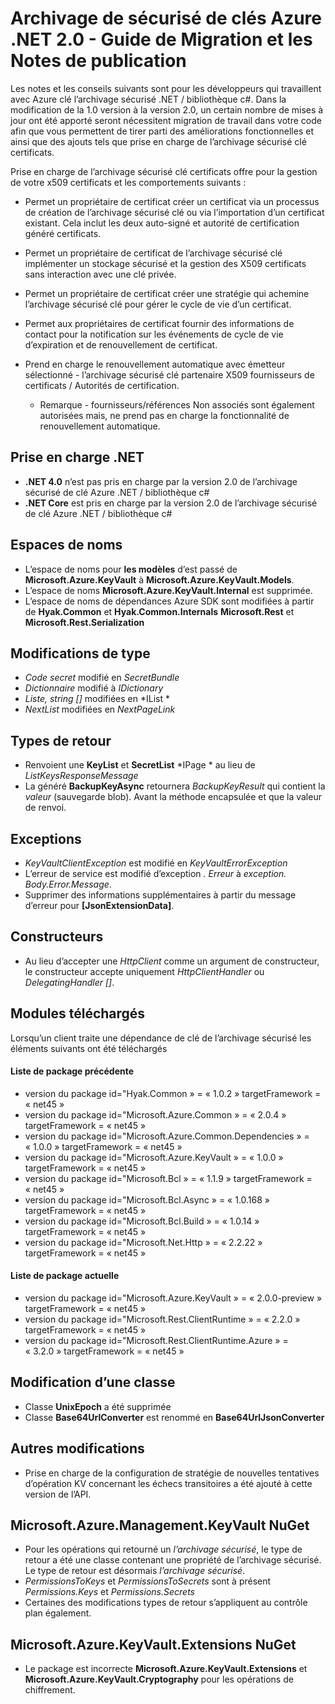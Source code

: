 <properties
   pageTitle="Notes de publication de l’archivage sécurisé .NET 2.x API de clé | Microsoft Azure"
   description="Les développeurs .NET utiliseront cette API au code pour l’archivage sécurisé de clé Azure"
   services="key-vault"
   documentationCenter=""
   authors="BrucePerlerMS"
   manager="mbaldwin"
   editor="bruceper" />
<tags
   ms.service="key-vault"
   ms.devlang="CSharp"
   ms.topic="article"
   ms.tgt_pltfrm="na"
   ms.workload="identity"
   ms.date="10/07/2016"
   ms.author="bruceper" />

# <a name="azure-key-vault-net-20---release-notes-and-migration-guide"></a>Archivage de sécurisé de clés Azure .NET 2.0 - Guide de Migration et les Notes de publication

Les notes et les conseils suivants sont pour les développeurs qui travaillent avec Azure clé l’archivage sécurisé .NET / bibliothèque c#. Dans la modification de la 1.0 version à la version 2.0, un certain nombre de mises à jour ont été apporté seront nécessitent migration de travail dans votre code afin que vous permettent de tirer parti des améliorations fonctionnelles et ainsi que des ajouts tels que prise en charge de l’archivage sécurisé clé certificats.

Prise en charge de l’archivage sécurisé clé certificats offre pour la gestion de votre x509 certificats et les comportements suivants :  

-   Permet un propriétaire de certificat créer un certificat via un processus de création de l’archivage sécurisé clé ou via l’importation d’un certificat existant. Cela inclut les deux auto-signé et autorité de certification généré certificats.

- Permet un propriétaire de certificat de l’archivage sécurisé clé implémenter un stockage sécurisé et la gestion des X509 certificats sans interaction avec une clé privée.  

-   Permet un propriétaire de certificat créer une stratégie qui achemine l’archivage sécurisé clé pour gérer le cycle de vie d’un certificat.  

-   Permet aux propriétaires de certificat fournir des informations de contact pour la notification sur les événements de cycle de vie d’expiration et de renouvellement de certificat.  

-   Prend en charge le renouvellement automatique avec émetteur sélectionné - l’archivage sécurisé clé partenaire X509 fournisseurs de certificats / Autorités de certification.
    - Remarque - fournisseurs/références Non associés sont également autorisées mais, ne prend pas en charge la fonctionnalité de renouvellement automatique.


## <a name="net-support"></a>Prise en charge .NET
- **.NET 4.0** n’est pas pris en charge par la version 2.0 de l’archivage sécurisé de clé Azure .NET / bibliothèque c#
- **.NET Core** est pris en charge par la version 2.0 de l’archivage sécurisé de clé Azure .NET / bibliothèque c#

## <a name="namespaces"></a>Espaces de noms
- L’espace de noms pour **les modèles** d’est passé de **Microsoft.Azure.KeyVault** à **Microsoft.Azure.KeyVault.Models**.
- L’espace de noms **Microsoft.Azure.KeyVault.Internal** est supprimée.
- L’espace de noms de dépendances Azure SDK sont modifiées à partir de **Hyak.Common** et **Hyak.Common.Internals** **Microsoft.Rest** et **Microsoft.Rest.Serialization**


## <a name="type-changes"></a>Modifications de type
- *Code secret* modifié en *SecretBundle*
- *Dictionnaire* modifié à *IDictionary*
- *Liste<T>, string []* modifiées en *IList<T> *
- *NextList* modifiées en *NextPageLink*


## <a name="return-types"></a>Types de retour
- Renvoient une **KeyList** et **SecretList** *IPage<T> * au lieu de *ListKeysResponseMessage*
- La généré **BackupKeyAsync** retournera *BackupKeyResult* qui contient la *valeur* (sauvegarde blob). Avant la méthode encapsulée et que la valeur de renvoi.

## <a name="exceptions"></a>Exceptions
- *KeyVaultClientException* est modifié en *KeyVaultErrorException*
- L’erreur de service est modifié d’exception *. Erreur* à *exception. Body.Error.Message*.
- Supprimer des informations supplémentaires à partir du message d’erreur pour **[JsonExtensionData]**.

## <a name="constructors"></a>Constructeurs
- Au lieu d’accepter une *HttpClient* comme un argument de constructeur, le constructeur accepte uniquement *HttpClientHandler* ou *DelegatingHandler []*.



## <a name="downloaded-packages"></a>Modules téléchargés  
Lorsqu’un client traite une dépendance de clé de l’archivage sécurisé les éléments suivants ont été téléchargés
#### <a name="previous-package-list"></a>Liste de package précédente
- version du package id="Hyak.Common » = « 1.0.2 » targetFramework = « net45 »
- version du package id="Microsoft.Azure.Common » = « 2.0.4 » targetFramework = « net45 »
- version du package id="Microsoft.Azure.Common.Dependencies » = « 1.0.0 » targetFramework = « net45 »
- version du package id="Microsoft.Azure.KeyVault » = « 1.0.0 » targetFramework = « net45 »
- version du package id="Microsoft.Bcl » = « 1.1.9 » targetFramework = « net45 »
- version du package id="Microsoft.Bcl.Async » = « 1.0.168 » targetFramework = « net45 »
- version du package id="Microsoft.Bcl.Build » = « 1.0.14 » targetFramework = « net45 »
- version du package id="Microsoft.Net.Http » = « 2.2.22 » targetFramework = « net45 »

#### <a name="current-package-list"></a>Liste de package actuelle
- version du package id="Microsoft.Azure.KeyVault » = « 2.0.0-preview » targetFramework = « net45 »
- version du package id="Microsoft.Rest.ClientRuntime » = « 2.2.0 » targetFramework = « net45 »
- version du package id="Microsoft.Rest.ClientRuntime.Azure » = « 3.2.0 » targetFramework = « net45 »


## <a name="class-changes"></a>Modification d’une classe

- Classe **UnixEpoch** a été supprimée
- Classe **Base64UrlConverter** est renommé en **Base64UrlJsonConverter**

## <a name="other-changes"></a>Autres modifications

- Prise en charge de la configuration de stratégie de nouvelles tentatives d’opération KV concernant les échecs transitoires a été ajouté à cette version de l’API.



## <a name="microsoftazuremanagementkeyvault-nuget"></a>Microsoft.Azure.Management.KeyVault NuGet
- Pour les opérations qui retourné un *l’archivage sécurisé*, le type de retour a été une classe contenant une propriété de l’archivage sécurisé. Le type de retour est désormais *l’archivage sécurisé*.
- *PermissionsToKeys* et *PermissionsToSecrets* sont à présent *Permissions.Keys* et *Permissions.Secrets*
- Certaines des modifications types de retour s’appliquent au contrôle plan également.

## <a name="microsoftazurekeyvaultextensions-nuget"></a>Microsoft.Azure.KeyVault.Extensions NuGet
- Le package est incorrecte **Microsoft.Azure.KeyVault.Extensions** et **Microsoft.Azure.KeyVault.Cryptography** pour les opérations de chiffrement.
